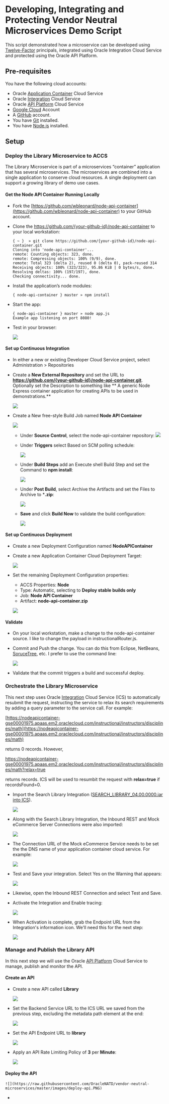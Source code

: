 # Developing, Integrating and Protecting Vendor Neutral Microservices Demo Script #

This script demonstrated how a microservice can be developed using [Twelve-Factor](https://12factor.net/) principals, integrated using Oracle Integration Cloud Service and protected using the Oracle API Platform.

## Pre-requisites ##
You have the following cloud accounts:

- Oracle [Application Container](https://cloud.oracle.com/en_US/application-container-cloud) Cloud Service
- Oracle [Integration](https://cloud.oracle.com/en_US/integration) Cloud Service
- Oracle [API Platform](https://cloud.oracle.com/en_US/api-platform) Cloud Service
- [Google Cloud](https://cloud.google.com) Account
- A [GitHub](https://github.com/) account.
- You have [Git](https://git-scm.com/) installed.
- You have [Node.js](https://nodejs.org/) installed.

## Setup
### Deploy the Library Microservice to ACCS
The Library Microservice is part of a microservices “container” application that has several microservices. The microservices are combined into a single application to conserve cloud resources. A single deployment can support a growing library of demo use cases.

#### Get the Node API Container Running Locally
- Fork the [https://github.com/wbleonard/node-api-container](https://github.com/wbleonard/node-api-container) to your GitHub account.
- Clone the https://github.com/{your-github-id}/node-api-container to your local workstation:

	```
	{ ~ }  » git clone https://github.com/{your-github-id}/node-api-container.git
	Cloning into 'node-api-container'...
	remote: Counting objects: 323, done.
	remote: Compressing objects: 100% (9/9), done.
	remote: Total 323 (delta 2), reused 0 (delta 0), pack-reused 314
	Receiving objects: 100% (323/323), 95.86 KiB | 0 bytes/s, done.
	Resolving deltas: 100% (197/197), done.
	Checking connectivity... done.
	```

- Install the application’s node modules:

	```
	{ node-api-container } master » npm install
	```

- Start the app:

	```
	{ node-api-container } master » node app.js
	Example app listening on port 8080!
	```

- Test in your browser:
 
	![](https://github.com/OracleNATD/vendor-neutral-microservices/blob/master/images/home-page.png)

#### Set up Continuous Integration

- In either a new or existing Developer Cloud Service project, select Administration > Repositories
- Create a **New External Repository** and set the URL to **https://github.com/{your-github-id}/node-api-container.git**. Optionally set the Description to something like ** A generic Node Express container application for creating APIs to be used in demonstrations.**

	![](https://github.com/OracleNATD/vendor-neutral-microservices/blob/master/images/new-repository.PNG)

- Create a New free-style Build Job named **Node API Container**

 	![](https://github.com/OracleNATD/vendor-neutral-microservices/blob/master/images/new-job.PNG)

	- Under **Source Control**, select the node-api-container repository:
 		![](https://raw.githubusercontent.com/OracleNATD/vendor-neutral-microservices/master/images/source-control.PNG)

	- Under **Triggers** select Based on SCM polling schedule:
	 
		![](https://raw.githubusercontent.com/OracleNATD/vendor-neutral-microservices/master/images/triggers.PNG)

	- Under **Build Steps** add an Execute shell Build Step and set the Command to **npm install**:
	 
		![](https://raw.githubusercontent.com/OracleNATD/vendor-neutral-microservices/master/images/build-steps.PNG)	

	- Under **Post Build**, select Archive the Artifacts and set the Files to Archive to ***.zip**:
 
		![](https://raw.githubusercontent.com/OracleNATD/vendor-neutral-microservices/master/images/post-build.PNG)	
	- **Save** and click **Build Now** to validate the build configuration:
	
 		![](https://raw.githubusercontent.com/OracleNATD/vendor-neutral-microservices/master/images/build-history.PNG)

#### Set up Continuous Deployment
	
- Create a new Deployment Configuration named **NodeAPIContainer**

- Create a new Application Container Cloud Deployment Target:

	![](https://raw.githubusercontent.com/OracleNATD/vendor-neutral-microservices/master/images/deployment-target.PNG)

- Set the remaining Deployment Configuration properties:
	- ACCS Properties: **Node**
	- Type: Automatic, selecting to **Deploy stable builds only**
	- Job: **Node API Container**
	- Artifact: **node-api-container.zip**

	![](https://raw.githubusercontent.com/OracleNATD/vendor-neutral-microservices/master/images/deployment-configuration.PNG)

#### Validate

- On your local workstation, make a change to the node-api-container source. I like to change the payload in instructionalRouter.js.

- Commit and Push the change. You can do this from Eclipse, NetBeans, [SoruceTree](https://www.sourcetreeapp.com/), etc. I prefer to use the command line:

	![](https://raw.githubusercontent.com/OracleNATD/vendor-neutral-microservices/master/images/git-commit.PNG)

- Validate that the commit triggers a build and successful deploy.

### Orchestrate the Library Microservice
This next step uses Oracle [Integration](https://cloud.oracle.com/en_US/integration) Cloud Service (ICS) to automatically resubmit the request, instructing the service to relax its search requirements by adding a query parameter to the service call. For example:

[https://nodeapicontainer-gse00001975.apaas.em2.oraclecloud.com/instructional/instructors/disciplines/math](https://nodeapicontainer-gse00001975.apaas.em2.oraclecloud.com/instructional/instructors/disciplines/math)

returns 0 records. However, 

[https://nodeapicontainer-gse00001975.apaas.em2.oraclecloud.com/instructional/instructors/disciplines/math?relax=true
](https://nodeapicontainer-gse00001975.apaas.em2.oraclecloud.com/instructional/instructors/disciplines/math?relax=true)

returns records. ICS will be used to resumbit the request with **relax=true** if recordsFound=0.

- Import the Search Library Integration ([SEARCH_LIBRARY_04.00.0000.iar into ICS](https://raw.githubusercontent.com/OracleNATD/vendor-neutral-microservices/master/resources/SEARCH_LIBRARY_04.00.0000.iar)).

	![](https://raw.githubusercontent.com/OracleNATD/vendor-neutral-microservices/master/images/import-integration.PNG)

- Along with the Search Library Integration, the Inbound REST and Mock eCommerce Server Connections were also imported:

	![](https://raw.githubusercontent.com/OracleNATD/vendor-neutral-microservices/master/images/connections.PNG)

- The Connection URL of the Mock eCommerce Service needs to be set the the DNS name of your application container cloud service. For example:

	![](https://raw.githubusercontent.com/OracleNATD/vendor-neutral-microservices/master/images/connection-properties.PNG)

- Test and Save your integration. Select Yes on the Warning that appears:

	![](https://raw.githubusercontent.com/OracleNATD/vendor-neutral-microservices/master/images/ics-warning.PNG)

- Likewise, open the Inbound REST Connection and select Test and Save. 

- Activate the Integration and Enable tracing:

	![](https://raw.githubusercontent.com/OracleNATD/vendor-neutral-microservices/master/images/activate-integration.PNG)

- When Activation is complete, grab the Endpoint URL from the Integration's information icon. We'll need this for the next step:

	![](https://raw.githubusercontent.com/OracleNATD/vendor-neutral-microservices/master/images/endpoint-url.PNG)


### Manage and Publish the Library API
In this next step we will use the Oracle [API Platform](https://cloud.oracle.com/en_US/api-platform) Cloud Service to manage, publish and monitor the API.

#### Create an API

- Create a new API called **Library**

	![](https://raw.githubusercontent.com/OracleNATD/vendor-neutral-microservices/master/images/create-api.PNG)

- Set the Backend Service URL to the ICS URL we saved from the previous step, excluding the metadata path element at the end:

	![](https://raw.githubusercontent.com/OracleNATD/vendor-neutral-microservices/master/images/backend-service-url.PNG)

- Set the API Endpoint URL to **library**

	![](https://raw.githubusercontent.com/OracleNATD/vendor-neutral-microservices/master/images/api-endpoint-url.PNG)

- Apply an API Rate Limiting Policy of **3** per **Minute**:

	![](https://raw.githubusercontent.com/OracleNATD/vendor-neutral-microservices/master/images/rate-limiting-policy.PNG)

#### Deploy the API

	![](https://raw.githubusercontent.com/OracleNATD/vendor-neutral-microservices/master/images/deploy-api.PNG)

- 










